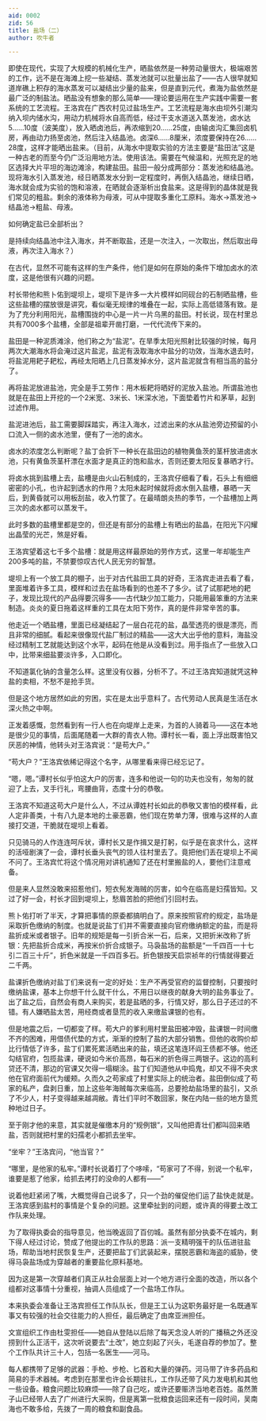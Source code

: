 ```yaml
---
aid: 0002
zid: 56
title: 盐场（二）
author: 吹牛者

---
```




  即使在现代，实现了大规模的机械化生产，晒盐依然是一种劳动量很大，极端艰苦的工作，远不是在海滩上挖一些凝结、蒸发池就可以批量出盐了——古人很早就知道岸礁上积存的海水蒸发可以凝结出少量的盐来，但是直到元代，煮海为盐依然是最广泛的制盐法。晒盐没有想象的那么简单——理论要运用在生产实践中需要一套系统的工艺流程。王洛宾在广西农村见过盐场生产。工艺流程是海水由坝外引潮沟纳入坝内储水沟，用动力机械将水自高而低，经过干支水道送入蒸发池，卤水达5……10度（波美度），放入晒卤池后，再浓缩到20……25度，由输卤沟汇集回卤机房，再由动力扬至卤池，然后注入结晶池。卤深6……8厘米，浓度要保持在26……28度，这样才能晒出盐来。（目前，从海水中提取实验的方法主要是“盐田法”这是一种古老的而至今仍广泛沿用地方法。使用该法。需要在气候温和，光照充足的地区选择大片平坦的海边滩涂，构建盐田。盐田一般分成两部分：蒸发池和结晶池。现将海水引入蒸发池，经日晒蒸发水分到一定程度时，再倒入结晶池，继续日晒，海水就会成为实验的饱和溶液，在晒就会逐渐析出食盐来。这是得到的晶体就是我们常见的粗盐。剩余的液体称为母液，可从中提取多重化工原料。海水→蒸发池→结晶池→粗盐、母液。

  如何确定盐已全部析出？

  是持续向结晶池中注入海水，并不断取盐，还是一次注入，一次取出，然后取出母液，再次注入海水？）

  在古代，显然不可能有这样的生产条件，他们是如何在原始的条件下增加卤水的浓度，这是他很有兴趣的问题。

  村长带他和熊卜佑到堤坝上，堤坝下是许多一大片模样如同砚台的石制晒盐槽，些这些盐槽的摆放很是讲究，看似毫无规律的堆叠在一起，实际上高低错落有致。是为了充分利用阳光，盐槽围拢的中心是一片一片乌黑的盐田。村长说，现在村里总共有7000多个盐槽，全部是祖辈开凿打磨，一代代流传下来的。

  盐田是一种泥质滩涂，他们称之为“盐泥”。在旱季太阳光照射比较强的时候，每月两次大潮海水将会淹过这片盐泥，盐泥有汲取海水中盐分的功效，当海水退去时，将盐泥用耙子耙松，再经太阳晒上几日蒸发掉水分，这片盐泥就含有相当高的盐分了。

  再将盐泥放进盐池，完全是手工劳作：用木板耙将晒好的泥放入盐池。所谓盐池也就是在盐田上开挖的一个2米宽、3米长、1米深水池，下面垫着竹片和茅草，起到过滤作用。

  盐泥进池后，盐工需要脚踩踏实，再注入海水，过滤出来的水从盐池旁边预留的小口流入一侧的卤水池里，便有了一池的卤水。

  卤水的浓度怎么判断呢？盐丁会折下一种长在盐田边的植物黄鱼茨的茎杆放进卤水池，只有黄鱼茨茎杆漂在水面才是真正的饱和盐水，否则还要太阳反复暴晒才行。

  将卤水挑到盐槽上去，盐槽是由火山石制成的，王洛宾仔细看了看，石头上有细细密密的小孔，也许起到透水的作用？太阳未起时候就将卤水倒入盐槽，暴晒一天后，到黄昏就可以用板刮盐，收入竹筐了。在最晴朗炎热的季节，一个盐槽加上两三次的卤水都可以蒸发干。

  此时多数的盐槽里都是空的，但还是有部分的盐槽上有晒出的盐晶，在阳光下闪耀出晶莹的光芒，煞是好看。

  王洛宾望着这七千多个盐槽：就是用这样最原始的劳作方式，这里一年却能生产200多吨的盐，不禁要惊叹古代人民无穷的智慧。

  堤坝上有一个放工具的棚子，出于对古代盐田工具的好奇，王洛宾走进去看了看，里面堆着许多工具，模样和过去在盐场看到的也差不了多少。试了试那耙地的耙子，发现比现代的产品得要沉得多——古代缺少加工能力，只能用最笨重的方法来制造。炎炎的夏日拖着这样重的工具在太阳下劳作，真的是件非常辛苦的事。

  他走近一个晒盐槽，里面已经凝结起了一层白花花的盐，晶莹透亮的很是漂亮，而且非常的细腻。看起来很像现代盐厂制过的精盐——这大大出乎他的意料，海盐没经过精制工艺就能达到这个水平，起码在他是从没看到过。用手指点了一些放入口中，比带来细盐要淡许多，入口即化。

  不知道氯化钠的含量怎么样。这里没有仪器，分析不了。不过王洛宾知道就凭这种盐的卖相，不愁不是抢手货。

  但是这个地方居然如此的穷困，实在是太出乎意料了。古代劳动人民真是生活在水深火热之中啊。

  正发着感慨，忽然看到有一行人也在向堤岸上走来，为首的人骑着马——这在本地是很少见的事情，后面尾随着一大群的青衣人物。谭村长一看，面上浮出既害怕又厌恶的神情，他转头对王洛宾说：“是苟大户。”

  “苟大户？”王洛宾依稀记得这个名字，从哪里看来得已经忘记了。

  “嗯，嗯。”谭村长似乎怕这大户的厉害，连多和他说一句的功夫也没有，匆匆的就迎了上去，叉手行礼，弯腰曲背，态度十分的恭敬。

  王洛宾不知道这苟大户是什么人，不过从谭姓村长如此的恭敬又害怕的模样看，此人定非善类，十有八九是本地的土豪恶霸，他们现在势单力薄，很难与这样的人直接打交道，干脆就在堤坝上看着。

  只见骑马的人作连连呵斥状，谭村长又是作揖又是打躬，似乎是在哀求什么，这样的活哑剧演了一会，谭村长垂头丧气的领人往村里去了。竟把他们丢在堤坝上不闻不问了。王洛宾忙将这个情况用对讲机通知了还在村里搬盐的人，要他们注意戒备。

  但是来人显然没敢来招惹他们，短衣髡发海贼的厉害，如今在临高是妇孺皆知。又过了好一会，村长才回到堤坝上，愁眉苦脸的把他们引回村去。

  熊卜佑打听了半天，才算把事情的原委都搞明白了。原来按照官府的规定，盐场是采取折色缴纳的制度。也就是说盐丁们并不需要直接向官府缴纳额定的盐，而是将盐折成米或者银子。旧年的规矩是每一引折合米一石，后来，又把折米改称了折银：先把盐折合成米，再按米价折合成银子。马袅盐场的盐额是“一千四百一十七引二百三十斤”，折色米就是一千四百多石。折色银按天启崇祯年的行情就得要近二千两。

  盐课折色缴纳对盐丁们来说有一定的好处：生产不再受官府的监督控制，只要按时缴纳盐课，基本上你想干什么就干什么，不用日以继夜的献身大明的盐务事业了。出了盐之后，自然会有商人来购买，若是盐晒的多，行情又好，那么日子还过的不错。有人嫌晒盐太苦，用经商或者垦荒的收入来缴盐课银的也有。

  但是地震之后，一切都变了样。苟大户的爹利用村里盐田被冲毁，盐课银一时间缴不齐的困难，用借债代垫的方式，渐渐的控制了盐的大部分销售。但他的收购价却比行情低了许多，盐丁们累死累活晒出来的盐，填还这笔连环阎王债都不够。他还勾结官府，包揽盐课，硬说如今米价高昂，每石米的折色得三两银子。这边的高利贷还不清，那边的官课又欠得一塌糊涂。盐丁们知道他从中捣鬼，却又不得不央求他在官府面前代为缓颊。久而久之苟家成了村里实际上的统治者。盐田倒似成了苟家的私产，盘剥日重，加上这些年海贼每次来临高，总要抢劫盐场里的盐引，又杀了不少人，村子变得越来越凋敝。青壮们平时不敢回家，聚在内陆一些的地方垦荒种地过日子。

  至于刚才他的来意，其实就是催缴本月的“规例银”，又叫他把青壮们都叫回来晒盐，否则就把村里的妇孺老小都抓去坐牢。

  “坐牢？”王洛宾问，“他当官？”

  “哪里，是他家的私牢。”谭村长说着打了个哆嗦，“苟家可了不得，别说一个私牢，谁要是惹了他家，给抓去拷打的没命的人都有——”

  说着他赶紧闭了嘴，大概觉得自己说多了，只一个劲的催促他们运了盐快走就是。王洛宾感到盐村的事情是个复杂的问题。这里牵扯到的问题，或许真的得要土改工作队来处理。

  为了取得执委会的指导意见，他当晚返回了百仞城。虽然有部分执委不在城内，剩下得人经过讨论，赞成了他提出的工作队的思路：派一支精明强干的队伍进驻盐场，帮助当地村民恢复生产，还要把盐丁们武装起来，摆脱恶霸和海盗的威胁，使得马袅盐场成为穿越者的重要盐化原料基地。

  因为这是第一次穿越者们真正从社会层面上对一个地方进行全面的改造，所以各个组都对这事情十分重视，抽调人员组成了一个盐场工作队。

  本来执委会准备让王洛宾担任工作队队长，但是王工认为这职务最好是一名既通军事又有较强的社会交往能力的人担任，最后确定了由席亚洲担任。

  文宣组织工作由杜雯担任——她自从登陆以后除了每天念没人听的广播稿之外还没捞到什么正活干，这次听说要去“土改”，她立刻起了兴头，毛遂自荐的参加了。整个工作队共计三十人，包括一名医生——河马。

  每人都携带了足够的武器：手枪、步枪、匕首和大量的弹药。河马带了许多药品和简易的手术器械。考虑到在那里也许会长期驻扎，工作队还带了风力发电机和其他一些设备。粮食问题比较麻烦——除了自己吃，或许还要赈济当地老百姓。虽然萧子山已经带人去了广州进行大采购，但是离第一批粮食运回来还有一段时间，吴南海也不敢多给，先拨了一周的粮食和副食品。



